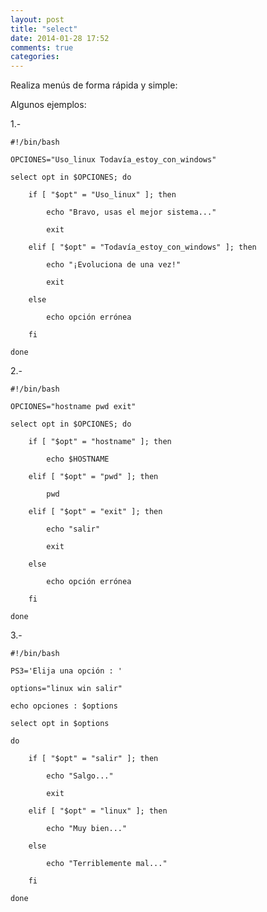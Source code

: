 ```yaml
---
layout: post
title: "select"
date: 2014-01-28 17:52
comments: true
categories: 
---
```

Realiza menús de forma rápida y simple:

Algunos ejemplos:

1.-

	#!/bin/bash

	OPCIONES="Uso_linux Todavía_estoy_con_windows"

	select opt in $OPCIONES; do

		if [ "$opt" = "Uso_linux" ]; then

			echo "Bravo, usas el mejor sistema..."

			exit

		elif [ "$opt" = "Todavía_estoy_con_windows" ]; then

			echo "¡Evoluciona de una vez!"

			exit

		else

			echo opción errónea

		fi

	done

2.-

	#!/bin/bash

	OPCIONES="hostname pwd exit"

	select opt in $OPCIONES; do

		if [ "$opt" = "hostname" ]; then

			echo $HOSTNAME

		elif [ "$opt" = "pwd" ]; then

			pwd

		elif [ "$opt" = "exit" ]; then

			echo "salir"

			exit    

		else

			echo opción errónea

		fi

	done

3.-

	#!/bin/bash

	PS3='Elija una opción : '

	options="linux win salir"

	echo opciones : $options

	select opt in $options

	do

    	if [ "$opt" = "salir" ]; then

        	echo "Salgo..."

        	exit

    	elif [ "$opt" = "linux" ]; then 

        	echo "Muy bien..."

    	else

        	echo "Terriblemente mal..." 

    	fi

	done

